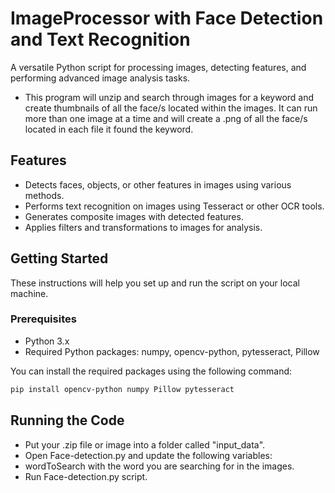 # ImageProcessor with Face Detection and Text Recognition

A versatile Python script for processing images, detecting features, and performing advanced image analysis tasks.

- This program will unzip and search through images for a keyword and create thumbnails of all the face/s located within the images. It can run more than one image at a time and will create a .png of all the face/s located in each file it found the keyword.

## Features

- Detects faces, objects, or other features in images using various methods.
- Performs text recognition on images using Tesseract or other OCR tools.
- Generates composite images with detected features.
- Applies filters and transformations to images for analysis.

## Getting Started

These instructions will help you set up and run the script on your local machine.

### Prerequisites

- Python 3.x
- Required Python packages: numpy, opencv-python, pytesseract, Pillow

You can install the required packages using the following command:

```bash
pip install opencv-python numpy Pillow pytesseract

```

## Running the Code

- Put your .zip file or image into a folder called "input_data".
- Open Face-detection.py and update the following variables:
- wordToSearch with the word you are searching for in the images.
- Run Face-detection.py script.
